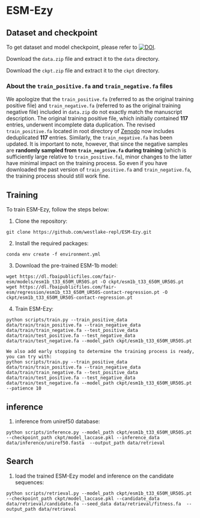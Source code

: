# ESM-Ezy

## Dataset and checkpoint

To get dataset and model checkpoint, please refer to [![DOI](https://zenodo.org/badge/DOI/10.5281/zenodo.15258919.svg)](https://doi.org/10.5281/zenodo.15258919).

Download the `data.zip` file and extract it to the `data` directory.

Download the `ckpt.zip` file and extract it to the `ckpt` directory.

### About the `train_positive.fa` and `train_negative.fa` files

We apologize that the `train_positive.fa` (referred to as the original training positive file) and `train_negative.fa` (referred to as the original training negative file) included in `data.zip` do not exactly match the manuscript description. The original training positive file, which initially contained **117** entries, underwent incomplete data duplication. The revised `train_positive.fa` located in root directory of [Zenodo](https://doi.org/10.5281/zenodo.15258919) now includes deduplicated **117** entries. Similarly, the `train_negative.fa` has been updated. It is important to note, however, that since the negative samples are **randomly sampled from `train_negative.fa` during training** (which is sufficiently large relative to `train_positive.fa`), minor changes to the latter have minimal impact on the training process. So even if you have downloaded the past version of `train_positive.fa` and `train_negative.fa`, the training process should still work fine.

## Training

To train ESM-Ezy, follow the steps below:

1. Clone the repository:

```
git clone https://github.com/westlake-repl/ESM-Ezy.git
```

2. Install the required packages:

```
conda env create -f environment.yml
```

3. Download the pre-trained ESM-1b model:

```
wget https://dl.fbaipublicfiles.com/fair-esm/models/esm1b_t33_650M_UR50S.pt -O ckpt/esm1b_t33_650M_UR50S.pt
wget https://dl.fbaipublicfiles.com/fair-esm/regression/esm1b_t33_650M_UR50S-contact-regression.pt -O ckpt/esm1b_t33_650M_UR50S-contact-regression.pt
```

4. Train ESM-Ezy:

```
python scripts/train.py --train_positive_data data/train/train_positive.fa --train_negative_data data/train/train_negative.fa --test_positive_data data/train/test_positive.fa --test_negative_data data/train/test_negative.fa --model_path ckpt/esm1b_t33_650M_UR50S.pt

We also add early stopping to determine the training process is ready, you can try with:
python scripts/train.py --train_positive_data data/train/train_positive.fa --train_negative_data data/train/train_negative.fa --test_positive_data data/train/test_positive.fa --test_negative_data data/train/test_negative.fa --model_path ckpt/esm1b_t33_650M_UR50S.pt --patience 10

```

## inference

1. inference from uniref50 database:

```
python scripts/inference.py --model_path ckpt/esm1b_t33_650M_UR50S.pt --checkpoint_path ckpt/model_laccase.pkl --inference_data data/inference/uniref50.fasta  --output_path data/retrieval
```

## Search

1. load the trained ESM-Ezy model and inference on the candidate sequences:

```
python scripts/retrieval.py --model_path ckpt/esm1b_t33_650M_UR50S.pt --checkpoint_path ckpt/model_laccase.pkl --candidate_data data/retrieval/candidate.fa --seed_data data/retrieval/fitness.fa  --output_path data/retrieval
```
